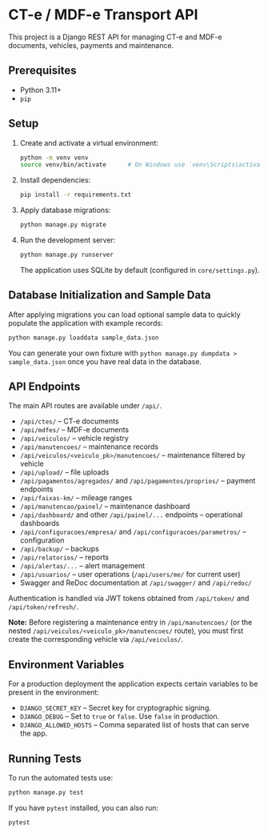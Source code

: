 # CT-e / MDF-e Transport API

This project is a Django REST API for managing CT-e and MDF-e documents, vehicles, payments and maintenance.

## Prerequisites

- Python 3.11+
- `pip`

## Setup

1. Create and activate a virtual environment:
   ```bash
   python -m venv venv
   source venv/bin/activate      # On Windows use `venv\Scripts\activate`
   ```
2. Install dependencies:
   ```bash
   pip install -r requirements.txt
   ```
3. Apply database migrations:
   ```bash
   python manage.py migrate
   ```
4. Run the development server:
   ```bash
   python manage.py runserver
   ```
   The application uses SQLite by default (configured in `core/settings.py`).

## Database Initialization and Sample Data

After applying migrations you can load optional sample data to quickly populate
the application with example records:

```bash
python manage.py loaddata sample_data.json
```

You can generate your own fixture with `python manage.py dumpdata > sample_data.json`
once you have real data in the database.

## API Endpoints

The main API routes are available under `/api/`.

- `/api/ctes/` – CT-e documents
- `/api/mdfes/` – MDF-e documents
- `/api/veiculos/` – vehicle registry
- `/api/manutencoes/` – maintenance records
- `/api/veiculos/<veiculo_pk>/manutencoes/` – maintenance filtered by vehicle
- `/api/upload/` – file uploads
- `/api/pagamentos/agregados/` and `/api/pagamentos/proprios/` – payment endpoints
- `/api/faixas-km/` – mileage ranges
- `/api/manutencao/painel/` – maintenance dashboard
- `/api/dashboard/` and other `/api/painel/...` endpoints – operational dashboards
- `/api/configuracoes/empresa/` and `/api/configuracoes/parametros/` – configuration
- `/api/backup/` – backups
- `/api/relatorios/` – reports
- `/api/alertas/...` – alert management
- `/api/usuarios/` – user operations (`/api/users/me/` for current user)
- Swagger and ReDoc documentation at `/api/swagger/` and `/api/redoc/`

Authentication is handled via JWT tokens obtained from `/api/token/` and `/api/token/refresh/`.

**Note:** Before registering a maintenance entry in `/api/manutencoes/` (or the nested `/api/veiculos/<veiculo_pk>/manutencoes/` route), you must first create the corresponding vehicle via `/api/veiculos/`.

## Environment Variables

For a production deployment the application expects certain variables to be present in the environment:

- `DJANGO_SECRET_KEY` – Secret key for cryptographic signing.
- `DJANGO_DEBUG` – Set to `true` or `false`. Use `false` in production.
- `DJANGO_ALLOWED_HOSTS` – Comma separated list of hosts that can serve the app.

## Running Tests

To run the automated tests use:

```bash
python manage.py test
```

If you have `pytest` installed, you can also run:

```bash
pytest
```
